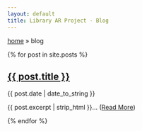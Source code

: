 ```yaml
---
layout: default
title: Library AR Project - Blog
---
```


<p>
  <a href="{{ site.baseurl }}/">home</a> » blog
</p>

<div id="home">

{% for post in site.posts %}
  <h2 class="post-title"><a href="{{ site.baseurl }}{{ post.url }}">{{ post.title }}</a></h2>
  <p class="post-meta">{{ post.date | date_to_string }}</p>
  <p class="post-excerpt">{{ post.excerpt | strip_html }}&hellip; (<a href="{{ site.baseurl }}{{ post.url }}">Read More</a>)</p>
{% endfor %}


</div>

